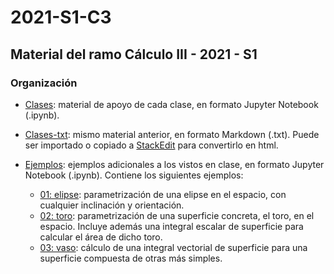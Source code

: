# 2021-S1-C3

## Material del ramo Cálculo III - 2021 - S1

### Organización

- [Clases](https://github.com/javutreras/2021-S1-C3/tree/main/Clases): material de apoyo de cada clase, en formato Jupyter Notebook (.ipynb).

- [Clases-txt](https://github.com/javutreras/2021-S1-C3/tree/main/Clases-txt): mismo material anterior, en formato Markdown (.txt). Puede ser importado o copiado a [StackEdit](https://stackedit.io/app) para convertirlo en html.

- [Ejemplos](https://github.com/javutreras/2021-S1-C3/tree/main/Ejemplos): ejemplos adicionales a los vistos en clase, en formato Jupyter Notebook (.ipynb). Contiene los siguientes ejemplos:
  - [01: elipse](https://github.com/javutreras/2021-S1-C3/blob/main/Ejemplos/Ejemplo01-elipse.ipynb): parametrización de una elipse en el espacio, con cualquier inclinación y orientación.
  - [02: toro](https://github.com/javutreras/2021-S1-C3/blob/main/Ejemplos/Ejemplo02-toro.ipynb): parametrización de una superficie concreta, el toro, en el espacio. Incluye además una integral escalar de superficie para calcular el área de dicho toro.
  - [03: vaso](https://github.com/javutreras/2021-S1-C3/blob/main/Ejemplos/Ejemplo03-vaso.ipynb): cálculo de una integral vectorial de superficie para una superficie compuesta de otras más simples.
